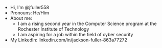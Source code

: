 - Hi, I’m @jfuller558
- Pronouns: He/Him
- About me:
  * I am a rising second year in the Computer Science program at the Rochester Institute of Technology
  * I am aspiring for a job within the field of cyber security
- My LinkedIn: linkedin.com/in/jackson-fuller-863a77272

<!---
jfuller558/jfuller558 is a ✨ special ✨ repository because its `README.md` (this file) appears on your GitHub profile.
You can click the Preview link to take a look at your changes.
--->
